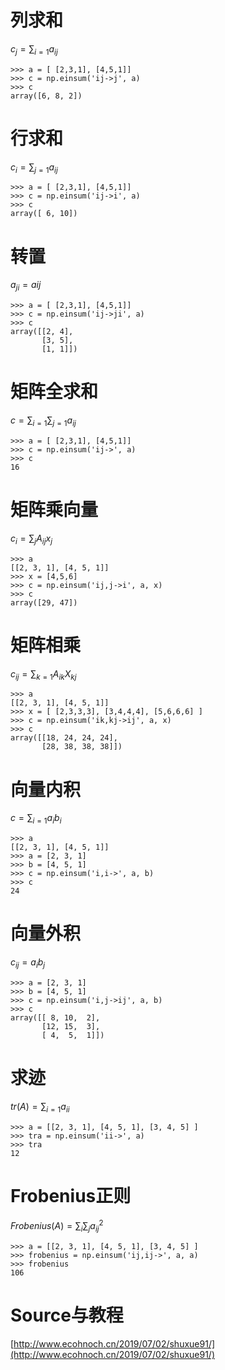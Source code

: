 # 列求和

$c_j = \sum_{i=1}{a_{ij}}$

```
>>> a = [ [2,3,1], [4,5,1]]
>>> c = np.einsum('ij->j', a)
>>> c
array([6, 8, 2])
```

# 行求和

$c_i = \sum_{j=1}{a_{ij}}$

```
>>> a = [ [2,3,1], [4,5,1]]
>>> c = np.einsum('ij->i', a)
>>> c
array([ 6, 10])
```

# 转置

$a_{ji} = a{ij}$

```
>>> a = [ [2,3,1], [4,5,1]]
>>> c = np.einsum('ij->ji', a)
>>> c
array([[2, 4],
       [3, 5],
       [1, 1]])
```

# 矩阵全求和

$c=\sum_{i=1}{\sum_{j=1}{a_{ij}}}$

```
>>> a = [ [2,3,1], [4,5,1]]
>>> c = np.einsum('ij->', a)
>>> c
16
```

# 矩阵乘向量

$c_i = \sum_{j}{A_{ij}x_j}$

```
>>> a
[[2, 3, 1], [4, 5, 1]]
>>> x = [4,5,6]
>>> c = np.einsum('ij,j->i', a, x)
>>> c
array([29, 47])
```

# 矩阵相乘

$c_{ij} = \sum_{k=1}{A_{ik}X_{kj}}$

```
>>> a
[[2, 3, 1], [4, 5, 1]]
>>> x = [ [2,3,3,3], [3,4,4,4], [5,6,6,6] ]
>>> c = np.einsum('ik,kj->ij', a, x)
>>> c
array([[18, 24, 24, 24],
       [28, 38, 38, 38]])
```

# 向量内积

$c=\sum_{i=1}{a_i b_i}$

```
>>> a
[[2, 3, 1], [4, 5, 1]]
>>> a = [2, 3, 1]
>>> b = [4, 5, 1]
>>> c = np.einsum('i,i->', a, b)
>>> c
24
```

# 向量外积

$c_{ij} = a_i b_j$

```
>>> a = [2, 3, 1]
>>> b = [4, 5, 1]
>>> c = np.einsum('i,j->ij', a, b)
>>> c
array([[ 8, 10,  2],
       [12, 15,  3],
       [ 4,  5,  1]])
```

# 求迹

$tr(A) = \sum_{i=1}{a_{ii}}$

```
>>> a = [[2, 3, 1], [4, 5, 1], [3, 4, 5] ]
>>> tra = np.einsum('ii->', a)
>>> tra
12
```

# Frobenius正则

$Frobenius(A) = \sum_{i}{\sum_{j}{a_{ij}^2}}$

```
>>> a = [[2, 3, 1], [4, 5, 1], [3, 4, 5] ]
>>> frobenius = np.einsum('ij,ij->', a, a)
>>> frobenius
106
```


# Source与教程

[http://www.ecohnoch.cn/2019/07/02/shuxue91/](http://www.ecohnoch.cn/2019/07/02/shuxue91/)